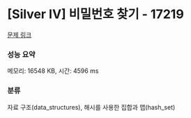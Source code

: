 # [Silver IV] 비밀번호 찾기 - 17219 

[문제 링크](https://www.acmicpc.net/problem/17219) 

### 성능 요약

메모리: 16548 KB, 시간: 4596 ms

### 분류

자료 구조(data_structures), 해시를 사용한 집합과 맵(hash_set)

